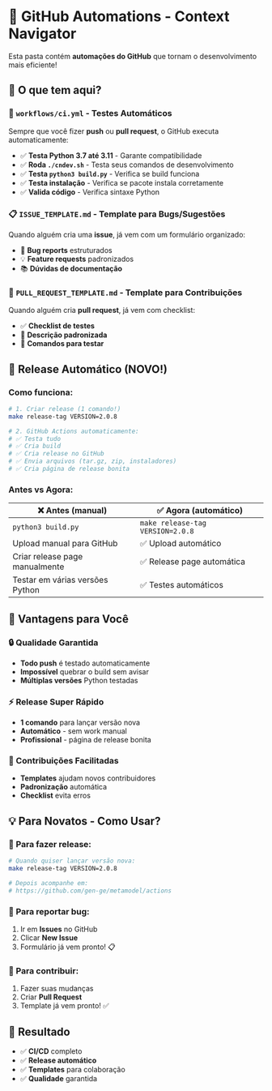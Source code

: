 # 🤖 GitHub Automations - Context Navigator

Esta pasta contém **automações do GitHub** que tornam o desenvolvimento mais eficiente!

## 📁 O que tem aqui?

### **🔄 `workflows/ci.yml`** - Testes Automáticos

Sempre que você fizer **push** ou **pull request**, o GitHub executa automaticamente:

- ✅ **Testa Python 3.7 até 3.11** - Garante compatibilidade
- ✅ **Roda `./cndev.sh`** - Testa seus comandos de desenvolvimento
- ✅ **Testa `python3 build.py`** - Verifica se build funciona
- ✅ **Testa instalação** - Verifica se pacote instala corretamente
- ✅ **Valida código** - Verifica sintaxe Python

### **📋 `ISSUE_TEMPLATE.md`** - Template para Bugs/Sugestões

Quando alguém cria uma **issue**, já vem com um formulário organizado:

- 🐛 **Bug reports** estruturados
- 💡 **Feature requests** padronizados
- 📚 **Dúvidas de documentação**

### **🔀 `PULL_REQUEST_TEMPLATE.md`** - Template para Contribuições

Quando alguém cria **pull request**, já vem com checklist:

- ✅ **Checklist de testes**
- 📝 **Descrição padronizada**
- 🧪 **Comandos para testar**

## 🚀 Release Automático (NOVO!)

### **Como funciona:**

```bash
# 1. Criar release (1 comando!)
make release-tag VERSION=2.0.8

# 2. GitHub Actions automaticamente:
# ✅ Testa tudo
# ✅ Cria build
# ✅ Cria release no GitHub
# ✅ Envia arquivos (tar.gz, zip, instaladores)
# ✅ Cria página de release bonita
```

### **Antes vs Agora:**

| **❌ Antes (manual)**           | **✅ Agora (automático)**        |
| ------------------------------- | -------------------------------- |
| `python3 build.py`              | `make release-tag VERSION=2.0.8` |
| Upload manual para GitHub       | ✅ Upload automático             |
| Criar release page manualmente  | ✅ Release page automática       |
| Testar em várias versões Python | ✅ Testes automáticos            |

## 🎯 Vantagens para Você

### **🔒 Qualidade Garantida**

- **Todo push** é testado automaticamente
- **Impossível** quebrar o build sem avisar
- **Múltiplas versões** Python testadas

### **⚡ Release Super Rápido**

- **1 comando** para lançar versão nova
- **Automático** - sem work manual
- **Profissional** - página de release bonita

### **🤝 Contribuições Facilitadas**

- **Templates** ajudam novos contribuidores
- **Padronização** automática
- **Checklist** evita erros

## 💡 Para Novatos - Como Usar?

### **🚀 Para fazer release:**

```bash
# Quando quiser lançar versão nova:
make release-tag VERSION=2.0.8

# Depois acompanhe em:
# https://github.com/gen-ge/metamodel/actions
```

### **🐛 Para reportar bug:**

1. Ir em **Issues** no GitHub
2. Clicar **New Issue**
3. Formulário já vem pronto! 📋

### **🔀 Para contribuir:**

1. Fazer suas mudanças
2. Criar **Pull Request**
3. Template já vem pronto! ✅

## 🎉 Resultado


- ✅ **CI/CD** completo
- ✅ **Release automático**
- ✅ **Templates** para colaboração
- ✅ **Qualidade** garantida


